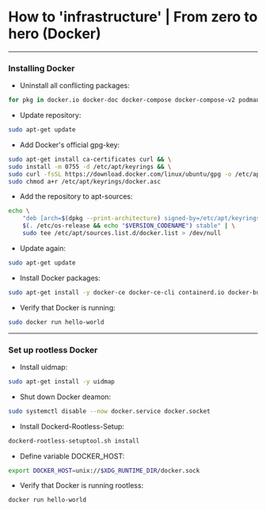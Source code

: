 # How to 'infrastructure' | From zero to hero (Docker)

---

### Installing Docker
* Uninstall all conflicting packages:
```bash
for pkg in docker.io docker-doc docker-compose docker-compose-v2 podman-docker containerd runc; do sudo apt-get remove $pkg; done
```
* Update repository:
```bash
sudo apt-get update
```
* Add Docker's official gpg-key:
```bash
sudo apt-get install ca-certificates curl && \
sudo install -m 0755 -d /etc/apt/keyrings && \
sudo curl -fsSL https://download.docker.com/linux/ubuntu/gpg -o /etc/apt/keyrings/docker.asc && \
sudo chmod a+r /etc/apt/keyrings/docker.asc
```
* Add the repository to apt-sources:
```bash
echo \
    "deb [arch=$(dpkg --print-architecture) signed-by=/etc/apt/keyrings/docker.asc] https://download.docker.com/linux/ubuntu \
    $(. /etc/os-release && echo "$VERSION_CODENAME") stable" | \
    sudo tee /etc/apt/sources.list.d/docker.list > /dev/null
```
* Update again:
```bash
sudo apt-get update
```
* Install Docker packages:
```bash
sudo apt-get install -y docker-ce docker-ce-cli containerd.io docker-buildx-plugin docker-compose-plugin
```
* Verify that Docker is running:
```bash
sudo docker run hello-world
```

---

### Set up rootless Docker
* Install uidmap:
```bash
sudo apt-get install -y uidmap
``` 
* Shut down Docker deamon:
```bash
sudo systemctl disable --now docker.service docker.socket
```
* Install Dockerd-Rootless-Setup:
```bash
dockerd-rootless-setuptool.sh install
```
* Define variable DOCKER_HOST:
```bash
export DOCKER_HOST=unix://$XDG_RUNTIME_DIR/docker.sock
```
* Verify that Docker is running rootless:
```bash
docker run hello-world
```
